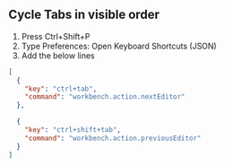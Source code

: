 ## Cycle Tabs in visible order

1. Press Ctrl+Shift+P
2. Type Preferences: Open Keyboard Shortcuts (JSON)
3. Add the below lines

```json
[
  {
    "key": "ctrl+tab",
    "command": "workbench.action.nextEditor"
  },

  {
    "key": "ctrl+shift+tab",
    "command": "workbench.action.previousEditor"
  }
]
```

